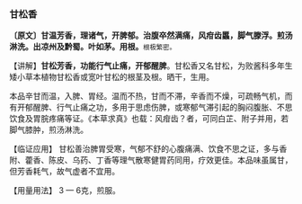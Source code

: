 ### 甘松香

**〔原文〕甘温芳香，理诸气，开脾郁。治腹卒然满痛，风疳齿䘌，脚气滕浮。煎汤淋洗。出凉州及黔蜀。叶如茅。用根。**<small>根极繁密。</small>

【讲解】**甘松芳香，功能行气止痛，开郁醒脾**。甘松香又名甘松，为败酱科多年生矮小草本植物甘松香或宽叶甘松的根茎及根。晒干，生用。

本品辛甘而温，入脾、胃经。温而不热，甘而不滞，辛香而不燥，可疏畅气机，而有开郁醒脾、行气止痛之功，多用于思虑伤脾，或寒郁气滞引起的胸闷腹胀、不思饮食及胃脘疼痛等证。《本草求真》也载：风疳齿？者，可同白芷、附子并用，若脚气膝肿，煎汤淋洗。

【临证应用】 甘松善治脾胃受寒，气郁不舒的心腹痛满、饮食不思之证，多与香附、藿香、陈皮、乌药、丁香等理气散寒健胃药同用，疗效更佳。本品味虽属甘，但芳香耗气，故气虚者不宜用。

【用量用法】 3 — 6克，煎服。
